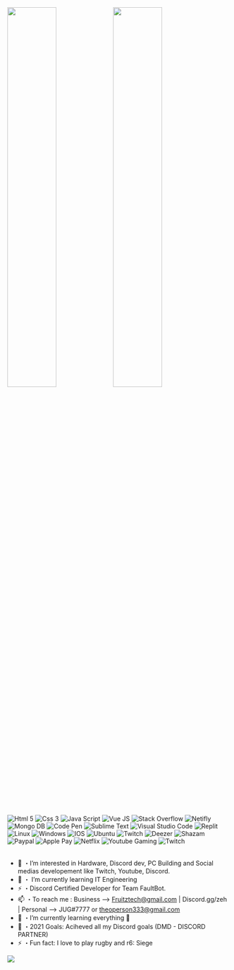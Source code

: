 <img align="left" width="47%" src="https://github-readme-stats.vercel.app/api?username=JUGUK&show_icons=true&theme=tokyonight" />                                                                                                                                   

<img align="left" width="47%" src="https://github-readme-stats.vercel.app/api/top-langs/?username=tomanagle&layout=compact" />

<img alt="Html 5" src="https://img.shields.io/badge/html5-%23E34F26.svg?style=for-the-badge&logo=html5&logoColor=white" />
<img alt="Css 3" src="https://img.shields.io/badge/css3-%231572B6.svg?style=for-the-badge&logo=css3&logoColor=white" />
<img alt="Java Script" src="https://img.shields.io/badge/javascript-%23323330.svg?style=for-the-badge&logo=javascript&logoColor=%23F7DF1E" />
<img alt="Vue JS" src="https://img.shields.io/badge/vuejs-%2335495e.svg?style=for-the-badge&logo=vuedotjs&logoColor=%234FC08D" />


<img alt="Stack Overflow" src="https://img.shields.io/badge/-Stackoverflow-FE7A16?style=for-the-badge&logo=stack-overflow&logoColor=white" />
<img alt="Netifly" src="https://img.shields.io/badge/netlify-%23000000.svg?style=for-the-badge&logo=netlify&logoColor=#00C7B7" />
<img alt="Mongo DB" src="https://img.shields.io/badge/MongoDB-%234ea94b.svg?style=for-the-badge&logo=mongodb&logoColor=white" />

<img alt="Code Pen" src="https://img.shields.io/badge/CodePen-white?style=for-the-badge&logo=codepen&logoColor=black" />
<img alt="Sublime Text" src="https://img.shields.io/badge/sublime_text-%23575757.svg?style=for-the-badge&logo=sublime-text&logoColor=important" />
<img alt="Visual Studio Code" src="https://img.shields.io/badge/Visual%20Studio%20Code-0078d7.svg?style=for-the-badge&logo=visual-studio-code&logoColor=white" />
<img alt="Replit" src="https://img.shields.io/badge/Repl.it-%230D101E.svg?style=for-the-badge&logo=replit&logoColor=white" />

<img alt="Linux" src="https://img.shields.io/badge/Linux-FCC624?style=for-the-badge&logo=linux&logoColor=black" />
<img alt="Windows" src="https://img.shields.io/badge/Windows-0078D6?style=for-the-badge&logo=windows&logoColor=white" />
<img alt="IOS" src="https://img.shields.io/badge/iOS-000000?style=for-the-badge&logo=ios&logoColor=white" />
<img alt="Ubuntu" src="https://img.shields.io/badge/Ubuntu-E95420?style=for-the-badge&logo=ubuntu&logoColor=white" />
<img alt="Twitch" src="https://img.shields.io/badge/Twitch-9347FF?style=for-the-badge&logo=twitch&logoColor=white" />


<img alt="Deezer" src="https://img.shields.io/badge/Deezer-FEAA2D?style=for-the-badge&logo=deezer&logoColor=white)" />
<img alt="Shazam" src="https://img.shields.io/badge/shazam-1476FE?style=for-the-badge&logo=shazam&logoColor=whitee" />
<img alt="Paypal" src="https://img.shields.io/badge/PayPal-00457C?style=for-the-badge&logo=paypal&logoColor=white" />
<img alt="Apple Pay" src="https://img.shields.io/badge/ApplePay-000000.svg?style=for-the-badge&logo=Apple-Pay&logoColor=white" />
<img alt="Netflix" src="https://img.shields.io/badge/Netflix-E50914?style=for-the-badge&logo=netflix&logoColor=white" />
<img alt="Youtube Gaming" src="https://img.shields.io/badge/Youtube%20Gaming-FF0000?style=for-the-badge&logo=Youtubegaming&logoColor=white" />
<img alt="Twitch" src="https://img.shields.io/badge/Twitch-9347FF?style=for-the-badge&logo=twitch&logoColor=white" />



















<br>

<br>


- 👀 ・I’m interested in Hardware, Discord dev, PC Building and Social medias developement like Twitch, Youtube, Discord.
- 🌱 ・ I’m currently learning IT Engineering
- ⚡ ・Discord Certified Developer for Team FaultBot.
- 📫 ・To reach me : Business --> Fruitztech@gmail.com | Discord.gg/zeh | Personal --> JUG#7777 or theoperson333@gmail.com 
- 🌱 ・I’m currently learning everything 🤣
- 🥅 ・2021 Goals: Aciheved all my Discord goals (DMD - DISCORD PARTNER)
- ⚡ ・Fun fact: I love to play rugby and r6: Siege


























![](https://developers.giphy.com/branch/master/static/api-c99e353f761d318322c853c03ebcf21b.gif)

